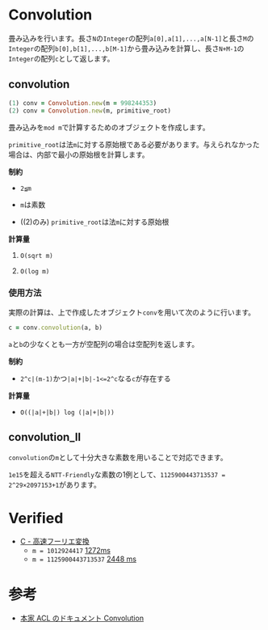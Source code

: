 # Convolution

畳み込みを行います。長さ`N`の`Integer`の配列`a[0],a[1],...,a[N-1]`と長さ`M`の`Integer`の配列`b[0],b[1],...,b[M-1]`から畳み込みを計算し、長さ`N+M-1`の`Integer`の配列`c`として返します。

## convolution

```ruby
(1) conv = Convolution.new(m = 998244353)
(2) conv = Convolution.new(m, primitive_root)
```

畳み込みを`mod m`で計算するためのオブジェクトを作成します。

`primitive_root`は法`m`に対する原始根である必要があります。与えられなかった場合は、内部で最小の原始根を計算します。

**制約**

- `2≦m`

- `m`は素数

- ((2)のみ) `primitive_root`は法`m`に対する原始根

**計算量**

1. `O(sqrt m)`

2. `O(log m)`

### 使用方法

実際の計算は、上で作成したオブジェクト`conv`を用いて次のように行います。

```ruby
c = conv.convolution(a, b)
```

`a`と`b`の少なくとも一方が空配列の場合は空配列を返します。

**制約**

- `2^c|(m-1)`かつ`|a|+|b|-1<=2^c`なる`c`が存在する

**計算量**

- `O((|a|+|b|) log (|a|+|b|))`

## convolution_ll

`convolution`の`m`として十分大きな素数を用いることで対応できます。

`1e15`を超える`NTT-Friendly`な素数の1例として、`1125900443713537 = 2^29×2097153+1`があります。

# Verified

- [C - 高速フーリエ変換](https://atcoder.jp/contests/atc001/tasks/fft_c)
  - `m = 1012924417`
    [1272ms](https://atcoder.jp/contests/atc001/submissions/17193829)
  - `m = 1125900443713537`
    [2448 ms](https://atcoder.jp/contests/atc001/submissions/17193739)

# 参考

- [本家 ACL のドキュメント Convolution](https://atcoder.github.io/ac-library/master/document_ja/convolution.html)
